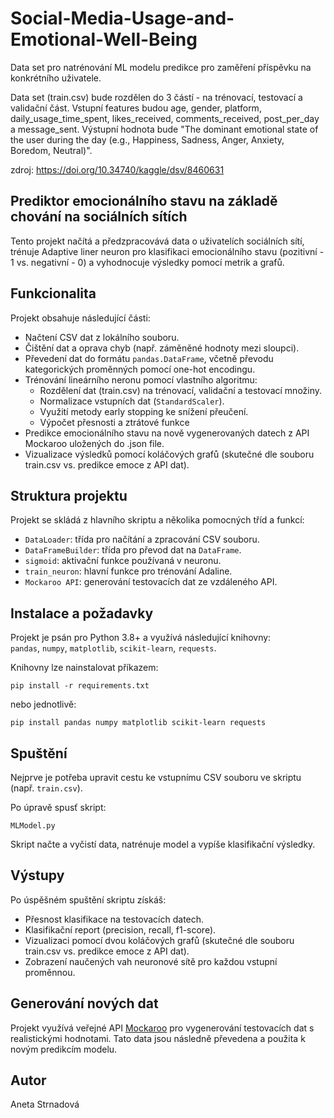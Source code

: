 # Social-Media-Usage-and-Emotional-Well-Being
Data set pro natrénování ML modelu predikce pro zaměření příspěvku na konkrétního uživatele.

Data set (train.csv) bude rozdělen do 3 částí - na trénovací, testovací a validační část.
Vstupní features budou age, gender, platform, daily_usage_time_spent, likes_received, comments_received, post_per_day a message_sent.
Výstupní hodnota bude "The dominant emotional state of the user during the day (e.g., Happiness, Sadness, Anger, Anxiety, Boredom, Neutral)".

zdroj: https://doi.org/10.34740/kaggle/dsv/8460631 

## Prediktor emocionálního stavu na základě chování na sociálních sítích

Tento projekt načítá a předzpracovává data o uživatelích sociálních sítí, trénuje Adaptive liner neuron pro klasifikaci emocionálního stavu (pozitivní - 1 vs. negativní - 0) a vyhodnocuje výsledky pomocí metrik a grafů.

## Funkcionalita

Projekt obsahuje následující části:

- Načtení CSV dat z lokálního souboru.
- Čištění dat a oprava chyb (např. záměněné hodnoty mezi sloupci).
- Převedení dat do formátu `pandas.DataFrame`, včetně převodu kategorických proměnných pomocí one-hot encodingu.
- Trénování lineárního neronu pomocí vlastního algoritmu:
  - Rozdělení dat (train.csv) na trénovací, validační a testovací množiny.
  - Normalizace vstupních dat (`StandardScaler`).
  - Využití metody early stopping ke snížení přeučení.
  - Výpočet přesnosti a ztrátové funkce
- Predikce emocionálního stavu na nově vygenerovaných datech z API Mockaroo uložených do .json file.
- Vizualizace výsledků pomocí koláčových grafů (skutečné dle souboru train.csv vs. predikce emoce z API dat).

## Struktura projektu

Projekt se skládá z hlavního skriptu a několika pomocných tříd a funkcí:

- `DataLoader`: třída pro načítání a zpracování CSV souboru.
- `DataFrameBuilder`: třída pro převod dat na `DataFrame`.
- `sigmoid`: aktivační funkce používaná v neuronu.
- `train_neuron`: hlavní funkce pro trénování Adaline.
- `Mockaroo API`: generování testovacích dat ze vzdáleného API.


## Instalace a požadavky

Projekt je psán pro Python 3.8+ a využívá následující knihovny:  
`pandas`, `numpy`, `matplotlib`, `scikit-learn`, `requests`.

Knihovny lze nainstalovat příkazem:
```
pip install -r requirements.txt
```
nebo jednotlivě:
```
pip install pandas numpy matplotlib scikit-learn requests
```

## Spuštění

Nejprve je potřeba upravit cestu ke vstupnímu CSV souboru ve skriptu (např. `train.csv`).

Po úpravě spusť skript:
```
MLModel.py
```

Skript načte a vyčistí data, natrénuje model a vypíše klasifikační výsledky.

## Výstupy

Po úspěšném spuštění skriptu získáš:

- Přesnost klasifikace na testovacích datech.
- Klasifikační report (precision, recall, f1-score).
- Vizualizaci pomocí dvou koláčových grafů (skutečné dle souboru train.csv vs. predikce emoce z API dat).
- Zobrazení naučených vah neuronové sítě pro každou vstupní proměnnou.

## Generování nových dat

Projekt využívá veřejné API [Mockaroo](https://mockaroo.com) pro vygenerování testovacích dat s realistickými hodnotami. Tato data jsou následně převedena a použita k novým predikcím modelu.

## Autor

Aneta Strnadová  

